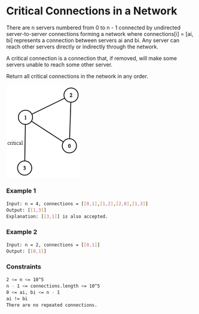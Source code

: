 # Critical Connections in a Network

There are n servers numbered from 0 to n - 1 connected by undirected server-to-server connections forming a network where connections[i] = [ai, bi] represents a connection between servers ai and bi. Any server can reach other servers directly or indirectly through the network.

A critical connection is a connection that, if removed, will make some servers unable to reach some other server.

Return all critical connections in the network in any order.

[![1537_ex1_2](1537_ex1_2.png)]()
### Example 1
```sh
Input: n = 4, connections = [[0,1],[1,2],[2,0],[1,3]]
Output: [[1,3]]
Explanation: [[3,1]] is also accepted.
```

### Example 2
```sh
Input: n = 2, connections = [[0,1]]
Output: [[0,1]]
```

### Constraints
```sh
2 <= n <= 10^5
n - 1 <= connections.length <= 10^5
0 <= ai, bi <= n - 1
ai != bi
There are no repeated connections.
```
